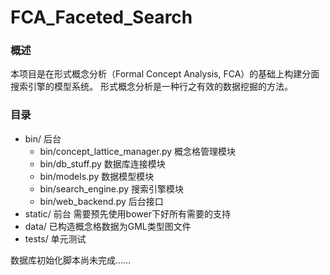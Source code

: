 # FCA_Faceted_Search

### 概述
本项目是在形式概念分析（Formal Concept Analysis, FCA）的基础上构建分面搜索引擎的模型系统。
形式概念分析是一种行之有效的数据挖掘的方法。

### 目录
* bin/ 后台
    * bin/concept_lattice_manager.py 概念格管理模块
    * bin/db_stuff.py 数据库连接模块
    * bin/models.py 数据模型模块
    * bin/search_engine.py 搜索引擎模块
    * bin/web_backend.py 后台接口
* static/ 前台 需要预先使用bower下好所有需要的支持
* data/ 已构造概念格数据为GML类型图文件 
* tests/ 单元测试

数据库初始化脚本尚未完成……
